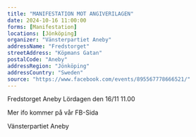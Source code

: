 ```yaml
---
title: "MANIFESTATION MOT ANGIVERILAGEN"
date: 2024-10-16 11:00:00
forms: [Manifestation]
locations: [Jönköping]
organizer: "Vänsterpartiet Aneby"
addressName: "Fredstorget"
streetAddress: "Köpmans Gatan"
postalCode: "Aneby"
addressRegion: "Jönköping"
addressCountry: "Sweden"
source: "https://www.facebook.com/events/895567778666521/"
---
```

Fredstorget Aneby
Lördagen den 16/11 11.00

Mer ifo kommer på vår FB-Sida

Vänsterpartiet Aneby 